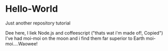 # Hello-World
Just another repository tutorial

Dee here, I liek Node.js and coffeescript ("thats wat i'm made of!, Copied")
I've had moi-moi on the moon and i find them far superior to Earth moi-moi....Waowee!
